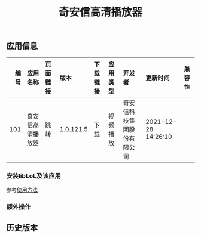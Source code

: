 ﻿---
id: 101
title: 奇安信高清播放器
toc: true
weight: 101
---

## 应用信息 
|   编号 | 应用名称     | 页面链接                                       | 版本        | 下载链接                                                                            | 应用类型   | 开发者           | 更新时间                | 兼容性   |
|-----:|:---------|:-------------------------------------------|:----------|:--------------------------------------------------------------------------------|:-------|:--------------|:--------------------|:------|
|  101 | 奇安信高清播放器 | [跳转](http://app.loongapps.cn/#/detail/101) | 1.0.121.5 | [下载](http://113.24.212.22:8090/upload/file/qaxplayer_1.0.121.5_loongarch64.deb) | 视频播放   | 奇安信科技集团股份有限公司 | 2021-12-28 14:26:10 |       |
### 安装libLoL及该应用 
参考[使用方法](/docs/usage) 
### 额外操作 


## 历史版本 
 